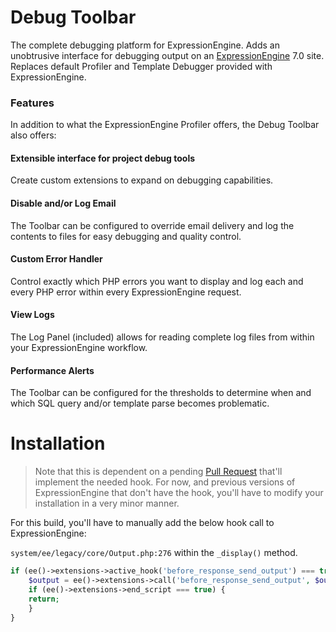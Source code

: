 Debug Toolbar
====================

The complete debugging platform for ExpressionEngine. Adds an unobtrusive interface for debugging output on an [ExpressionEngine](http://expressionengine.com "ExpressionEngine") 7.0 site. Replaces default Profiler and Template Debugger provided with ExpressionEngine.

### Features

In addition to what the ExpressionEngine Profiler offers, the Debug Toolbar also offers:

#### Extensible interface for project debug tools

Create custom extensions to expand on debugging capabilities. 

#### Disable and/or Log Email 

The Toolbar can be configured to override email delivery and log the contents to files for easy debugging and quality control. 

#### Custom Error Handler

Control exactly which PHP errors you want to display and log each and every PHP error within every ExpressionEngine request.

#### View Logs 

The Log Panel (included) allows for reading complete log files from within your ExpressionEngine workflow. 

#### Performance Alerts

The Toolbar can be configured for the thresholds to determine when and which SQL query and/or template parse becomes problematic.

Installation 
=============

> Note that this is dependent on a pending [Pull Request](https://github.com/ExpressionEngine/ExpressionEngine/pull/3893) that'll implement the needed hook. For now, and previous versions of ExpressionEngine that don't have the hook, you'll have to modify your installation in a very minor manner. 

For this build, you'll have to manually add the below hook call to ExpressionEngine:

`system/ee/legacy/core/Output.php:276` within the `_display()` method. 

```php
if (ee()->extensions->active_hook('before_response_send_output') === true) {
    $output = ee()->extensions->call('before_response_send_output', $output);
    if (ee()->extensions->end_script === true) {
	return;
    }
}
```
